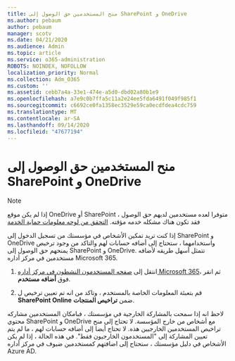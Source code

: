 ```yaml
---
title: منح المستخدمين حق الوصول إلى SharePoint و OneDrive
ms.author: pebaum
author: pebaum
manager: scotv
ms.date: 04/21/2020
ms.audience: Admin
ms.topic: article
ms.service: o365-administration
ROBOTS: NOINDEX, NOFOLLOW
localization_priority: Normal
ms.collection: Adm_O365
ms.custom: ''
ms.assetid: cebb7a4a-33e1-474e-a5d0-dbd02a80b1e9
ms.openlocfilehash: a7e9c0b7ffa5c11a2e24ee5fda6491f049f985f1
ms.sourcegitcommit: c6692ce0fa1358ec3529e59ca0ecdfdea4cdc759
ms.translationtype: MT
ms.contentlocale: ar-SA
ms.lasthandoff: 09/14/2020
ms.locfileid: "47677194"
---
```

# <a name="give-users-access-to-sharepoint-and-onedrive"></a>منح المستخدمين حق الوصول إلى SharePoint و OneDrive

> [!NOTE]
> إذا لم يكن موقع OneDrive أو SharePoint متوفرا لعده مستخدمين لديهم حق الوصول ، فقد تكون هناك مشكله خدمه مؤقته. [التحقق من لوحه معلومات حماية الخدمة](https://portal.office.com/adminportal/home#/servicehealth)
  
إذا كنت تريد تمكين الأشخاص في مؤسستك من تسجيل الدخول إلى SharePoint و OneDrive واستخدامهما ، ستحتاج إلى أضافه حسابات لهم والتاكد من وجود ترخيص يمنحهم حق الوصول إلى SharePoint و OneDrive. تتمثل أسهل طريقه لأضافه مستخدمين في مركز أداره Microsoft 365.
  
1. انتقل إلى [صفحه المستخدمون النشطون في مركز أداره Microsoft 365](https://portal.office.com/adminportal/home#/users)، ثم انقر فوق **أضافه مستخدم**.
    
2. قم بتعبئة المعلومات الخاصة بالمستخدم ، وتاكد من انه تم تعيين ترخيص ل **SharePoint Online** ضمن **تراخيص المنتجات**. 
    
لاحظ انه إذا سمحت بالمشاركة الخارجية في مؤسستك ، فبامكان المستخدمين مشاركه محتوي SharePoint و OneDrive مع أشخاص من خارج المؤسسة. لا تحتاج إلى منح تراخيص المستخدمين الخارجيين هذه. لا تحتاج أيضا إلى أضافه حسابات لهم ، ما لم يتم تعيين المشاركة إلى "المستخدمون الخارجيون فقط". في هذه الحالة ، إذا لم يكن الأشخاص في دليل مؤسستك ، ستحتاج إلى اضافتهم كمستخدمين ضيوف في مركز أداره Azure AD.
  

